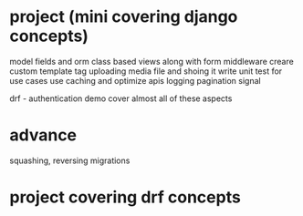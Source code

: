 # project (mini covering django concepts)
model fields and orm
class based views along with form
middleware
creare custom template tag
uploading media file and shoing it 
write unit test for use cases
use caching and optimize apis
logging
pagination
signal

drf - authentication demo cover almost all of these aspects 

# advance
squashing, reversing migrations


# project covering drf concepts


